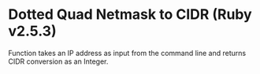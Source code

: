# Dotted Quad Netmask to CIDR (Ruby v2.5.3)

Function takes an IP address as input from the command line and returns
CIDR conversion as an Integer.